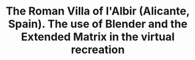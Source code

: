 ---
title: "The Roman Villa of l'Albir (Alicante, Spain). The use of Blender and the Extended Matrix in the virtual recreation"
layout: article-slim
geo:
  - 38.385278218982705
  - -0.5144770348431511
---